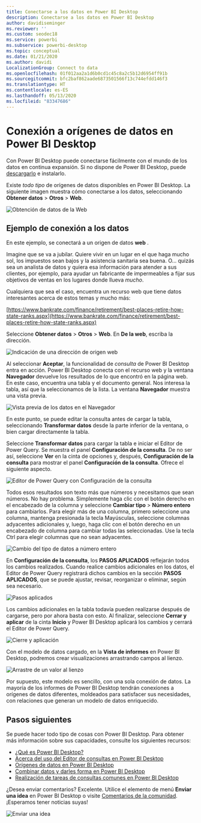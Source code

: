 ```yaml
---
title: Conectarse a los datos en Power BI Desktop
description: Conectarse a los datos en Power BI Desktop
author: davidiseminger
ms.reviewer: ''
ms.custom: seodec18
ms.service: powerbi
ms.subservice: powerbi-desktop
ms.topic: conceptual
ms.date: 01/21/2020
ms.author: davidi
LocalizationGroup: Connect to data
ms.openlocfilehash: 01f012aa2a1d6b0cd1c45c8a2c5b12d6954ff91b
ms.sourcegitcommit: bfc2baf862aade6873501566f13c744efdd146f3
ms.translationtype: HT
ms.contentlocale: es-ES
ms.lasthandoff: 05/13/2020
ms.locfileid: "83347686"
---
```

# <a name="connect-to-data-sources-in-power-bi-desktop"></a>Conexión a orígenes de datos en Power BI Desktop

Con Power BI Desktop puede conectarse fácilmente con el mundo de los datos en continua expansión. Si no dispone de Power BI Desktop, puede [descargarlo](https://go.microsoft.com/fwlink/?LinkID=521662) e instalarlo.

Existe *todo tipo* de orígenes de datos disponibles en Power BI Desktop. La siguiente imagen muestra cómo conectarse a los datos, seleccionando **Obtener datos** > **Otros** > **Web**.

![Obtención de datos de la Web](media/desktop-connect-to-data/get-data-from-the-web.png)

## <a name="example-of-connecting-to-data"></a>Ejemplo de conexión a los datos

En este ejemplo, se conectará a un origen de datos **web** .

Imagine que se va a jubilar. Quiere vivir en un lugar en el que haga mucho sol, los impuestos sean bajos y la asistencia sanitaria sea buena. O... quizás sea un analista de datos y quiera esa información para atender a sus clientes, por ejemplo, para ayudar un fabricante de impermeables a fijar sus objetivos de ventas en los lugares donde llueva *mucho*.

Cualquiera que sea el caso, encuentra un recurso web que tiene datos interesantes acerca de estos temas y mucho más:

[https://www.bankrate.com/finance/retirement/best-places-retire-how-state-ranks.aspx](https://www.bankrate.com/finance/retirement/best-places-retire-how-state-ranks.aspx)

Seleccione **Obtener datos** > **Otros** > **Web**. En **De la web**, escriba la dirección.

![Indicación de una dirección de origen web](media/desktop-connect-to-data/connecttodata_3.png)

Al seleccionar **Aceptar**, la funcionalidad de *consulta* de Power BI Desktop entra en acción. Power BI Desktop conecta con el recurso web y la ventana  **Navegador** devuelve los resultados de lo que encontró en la página web. En este caso, encuentra una tabla y el documento general. Nos interesa la tabla, así que la seleccionamos de la lista. La ventana **Navegador** muestra una vista previa.

![Vista previa de los datos en el Navegador](media/desktop-connect-to-data/datasources_fromnavigatordialog.png)

En este punto, se puede editar la consulta antes de cargar la tabla, seleccionando **Transformar datos** desde la parte inferior de la ventana, o bien cargar directamente la tabla.

Seleccione **Transformar datos** para cargar la tabla e iniciar el Editor de Power Query. Se muestra el panel **Configuración de la consulta**. De no ser así, seleccione **Ver** en la cinta de opciones y, después, **Configuración de la consulta** para mostrar el panel **Configuración de la consulta**. Ofrece el siguiente aspecto.

![Editor de Power Query con Configuración de la consulta](media/desktop-connect-to-data/designer_gsg_editquery.png)

Todos esos resultados son texto más que números y necesitamos que sean números. No hay problema. Simplemente haga clic con el botón derecho en el encabezado de la columna y seleccione **Cambiar tipo** > **Número entero** para cambiarlos. Para elegir más de una columna, primero seleccione una columna, mantenga presionada la tecla Mayúsculas, seleccione columnas adyacentes adicionales y, luego, haga clic con el botón derecho en un encabezado de columna para cambiar todas las seleccionadas. Use la tecla Ctrl para elegir columnas que no sean adyacentes.

![Cambio del tipo de datos a número entero](media/desktop-connect-to-data/designer_gsg_changedatatype.png)

En **Configuración de la consulta**, los **PASOS APLICADOS** reflejarán todos los cambios realizados. Cuando realice cambios adicionales en los datos, el Editor de Power Query registrará dichos cambios en la sección **PASOS APLICADOS**, que se puede ajustar, revisar, reorganizar o eliminar, según sea necesario.

![Pasos aplicados](media/desktop-connect-to-data/designer_gsg_appliedsteps_changedtype.png)

Los cambios adicionales en la tabla todavía pueden realizarse después de cargarse, pero por ahora basta con esto. Al finalizar, seleccione **Cerrar y aplicar** de la cinta **Inicio** y Power BI Desktop aplicará los cambios y cerrará el Editor de Power Query.

![Cierre y aplicación](media/desktop-connect-to-data/connecttodata_closenload.png)

Con el modelo de datos cargado, en la **Vista de informes** en Power BI Desktop, podremos crear visualizaciones arrastrando campos al lienzo.

![Arrastre de un valor al lienzo](media/desktop-connect-to-data/connecttodata_dragontoreportview.png)

Por supuesto, este modelo es sencillo, con una sola conexión de datos. La mayoría de los informes de Power BI Desktop tendrán conexiones a orígenes de datos diferentes, moldeados para satisfacer sus necesidades, con relaciones que generan un modelo de datos enriquecido.

## <a name="next-steps"></a>Pasos siguientes
Se puede hacer todo tipo de cosas con Power BI Desktop. Para obtener más información sobre sus capacidades, consulte los siguientes recursos:

* [¿Qué es Power BI Desktop?](../fundamentals/desktop-what-is-desktop.md)
* [Acerca del uso del Editor de consultas en Power BI Desktop](../transform-model/desktop-query-overview.md)
* [Orígenes de datos en Power BI Desktop](desktop-data-sources.md)
* [Combinar datos y darles forma en Power BI Desktop](desktop-shape-and-combine-data.md)
* [Realización de tareas de consultas comunes en Power BI Desktop](../transform-model/desktop-common-query-tasks.md)   

¿Desea enviar comentarios? Excelente. Utilice el elemento de menú **Enviar una idea** en Power BI Desktop o visite [Comentarios de la comunidad](https://community.powerbi.com/t5/Community-Feedback/bd-p/community-feedback). ¡Esperamos tener noticias suyas!

![Enviar una idea](media/desktop-connect-to-data/sendfeedback.png)

